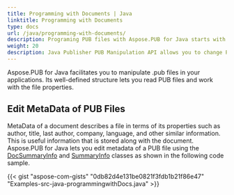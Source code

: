 ```yaml
---
title: Programming with Documents | Java
linktitle: Programming with Documents
type: docs
url: /java/programming-with-documents/
description: Programing PUB files with Aspose.PUB for Java starts with editing the file Metadata that describes its properties like author, tile, company, language, etc.
weight: 20
description: Java Publisher PUB Manipulation API allows you to change PUB files. For example, with the following sample code, you can edit meta data of PUB files programmatically.
---
```


Aspose.PUB for Java facilitates you to manipulate .pub files in your applications. Its well-defined structure lets you read PUB files and work with the file properties.
## **Edit MetaData of PUB Files**
MetaData of a document describes a file in terms of its properties such as author, title, last author, company, language, and other similar information. This is useful information that is stored along with the document. Aspose.PUB for Java lets you edit metadata of a PUB file using the [DocSummaryInfo](https://apireference.aspose.com/pub/java/com.aspose.pub/DocSummaryInfo) and [SummaryInfo](https://apireference.aspose.com/pub/java/com.aspose.pub/SummaryInfo) classes as shown in the following code sample.

{{< gist "aspose-com-gists" "0db82d4e131be0821f3fdb1b21f86e47" "Examples-src-java-programmingwithDocs.java" >}}
